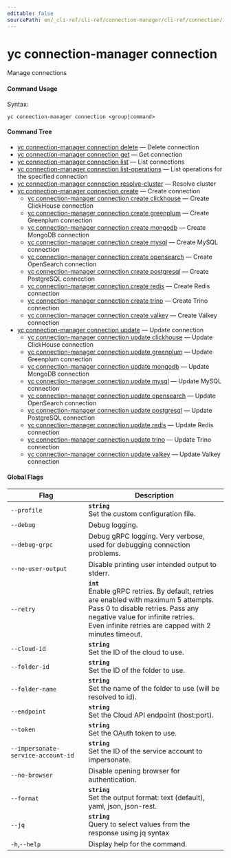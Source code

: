 ```yaml
---
editable: false
sourcePath: en/_cli-ref/cli-ref/connection-manager/cli-ref/connection/index.md
---
```


# yc connection-manager connection

Manage connections

#### Command Usage

Syntax: 

`yc connection-manager connection <group|command>`

#### Command Tree

- [yc connection-manager connection delete](delete.md) — Delete connection
- [yc connection-manager connection get](get.md) — Get connection
- [yc connection-manager connection list](list.md) — List connections
- [yc connection-manager connection list-operations](list-operations.md) — List operations for the specified connection
- [yc connection-manager connection resolve-cluster](resolve-cluster.md) — Resolve cluster
- [yc connection-manager connection create](create/index.md) — Create connection
	- [yc connection-manager connection create clickhouse](create/clickhouse.md) — Create ClickHouse connection
	- [yc connection-manager connection create greenplum](create/greenplum.md) — Create Greenplum connection
	- [yc connection-manager connection create mongodb](create/mongodb.md) — Create MongoDB connection
	- [yc connection-manager connection create mysql](create/mysql.md) — Create MySQL connection
	- [yc connection-manager connection create opensearch](create/opensearch.md) — Create OpenSearch connection
	- [yc connection-manager connection create postgresql](create/postgresql.md) — Create PostgreSQL connection
	- [yc connection-manager connection create redis](create/redis.md) — Create Redis connection
	- [yc connection-manager connection create trino](create/trino.md) — Create Trino connection
	- [yc connection-manager connection create valkey](create/valkey.md) — Create Valkey connection
- [yc connection-manager connection update](update/index.md) — Update connection
	- [yc connection-manager connection update clickhouse](update/clickhouse.md) — Update ClickHouse connection
	- [yc connection-manager connection update greenplum](update/greenplum.md) — Update Greenplum connection
	- [yc connection-manager connection update mongodb](update/mongodb.md) — Update MongoDB connection
	- [yc connection-manager connection update mysql](update/mysql.md) — Update MySQL connection
	- [yc connection-manager connection update opensearch](update/opensearch.md) — Update OpenSearch connection
	- [yc connection-manager connection update postgresql](update/postgresql.md) — Update PostgreSQL connection
	- [yc connection-manager connection update redis](update/redis.md) — Update Redis connection
	- [yc connection-manager connection update trino](update/trino.md) — Update Trino connection
	- [yc connection-manager connection update valkey](update/valkey.md) — Update Valkey connection

#### Global Flags

| Flag | Description |
|----|----|
|`--profile`|<b>`string`</b><br/>Set the custom configuration file.|
|`--debug`|Debug logging.|
|`--debug-grpc`|Debug gRPC logging. Very verbose, used for debugging connection problems.|
|`--no-user-output`|Disable printing user intended output to stderr.|
|`--retry`|<b>`int`</b><br/>Enable gRPC retries. By default, retries are enabled with maximum 5 attempts.<br/>Pass 0 to disable retries. Pass any negative value for infinite retries.<br/>Even infinite retries are capped with 2 minutes timeout.|
|`--cloud-id`|<b>`string`</b><br/>Set the ID of the cloud to use.|
|`--folder-id`|<b>`string`</b><br/>Set the ID of the folder to use.|
|`--folder-name`|<b>`string`</b><br/>Set the name of the folder to use (will be resolved to id).|
|`--endpoint`|<b>`string`</b><br/>Set the Cloud API endpoint (host:port).|
|`--token`|<b>`string`</b><br/>Set the OAuth token to use.|
|`--impersonate-service-account-id`|<b>`string`</b><br/>Set the ID of the service account to impersonate.|
|`--no-browser`|Disable opening browser for authentication.|
|`--format`|<b>`string`</b><br/>Set the output format: text (default), yaml, json, json-rest.|
|`--jq`|<b>`string`</b><br/>Query to select values from the response using jq syntax|
|`-h`,`--help`|Display help for the command.|
